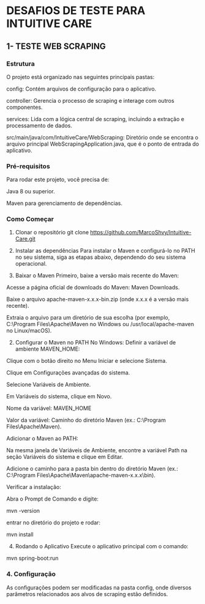 # DESAFIOS DE TESTE PARA INTUITIVE CARE


## 1- TESTE WEB SCRAPING

### Estrutura
O projeto está organizado nas seguintes principais pastas:

config: Contém arquivos de configuração para o aplicativo.

controller: Gerencia o processo de scraping e interage com outros componentes.

services: Lida com a lógica central de scraping, incluindo a extração e processamento de dados.

src/main/java/com/IntuitiveCare/WebScraping: Diretório onde se encontra o arquivo principal WebScrapingApplication.java, que é o ponto de entrada do aplicativo.

### Pré-requisitos
Para rodar este projeto, você precisa de:

Java 8 ou superior.

Maven para gerenciamento de dependências.

### Como Começar
1. Clonar o repositório
git clone https://github.com/MarcoShvy/Intuitive-Care.git

2. Instalar as dependências
Para instalar o Maven e configurá-lo no PATH no seu sistema, siga as etapas abaixo, dependendo do seu sistema operacional.

1. Baixar o Maven
Primeiro, baixe a versão mais recente do Maven:

Acesse a página oficial de downloads do Maven: Maven Downloads.

Baixe o arquivo apache-maven-x.x.x-bin.zip (onde x.x.x é a versão mais recente).

Extraia o arquivo para um diretório de sua escolha (por exemplo, C:\Program Files\Apache\Maven no Windows ou /usr/local/apache-maven no Linux/macOS).

2. Configurar o Maven no PATH
No Windows:
Definir a variável de ambiente MAVEN_HOME:

Clique com o botão direito no Menu Iniciar e selecione Sistema.

Clique em Configurações avançadas do sistema.

Selecione Variáveis de Ambiente.

Em Variáveis do sistema, clique em Novo.

Nome da variável: MAVEN_HOME

Valor da variável: Caminho do diretório Maven (ex.: C:\Program Files\Apache\Maven).

Adicionar o Maven ao PATH:

Na mesma janela de Variáveis de Ambiente, encontre a variável Path na seção Variáveis do sistema e clique em Editar.

Adicione o caminho para a pasta bin dentro do diretório Maven (ex.: C:\Program Files\Apache\Maven\apache-maven-x.x.x\bin).

Verificar a instalação:

Abra o Prompt de Comando e digite:

mvn -version

entrar no diretório do projeto e rodar:

mvn install

4. Rodando o Aplicativo
Execute o aplicativo principal com o comando:

mvn spring-boot:run
### 4. Configuração
As configurações podem ser modificadas na pasta config, onde diversos parâmetros relacionados aos alvos de scraping estão definidos.
